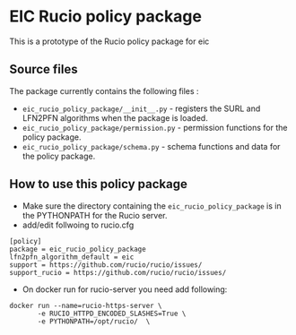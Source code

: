 # EIC Rucio policy package

This is a prototype of the Rucio policy package for eic



## Source files

The package currently contains the following files :
* `eic_rucio_policy_package/__init__.py` - registers the SURL and LFN2PFN algorithms when the package is loaded.
* `eic_rucio_policy_package/permission.py` - permission functions for the policy package.
* `eic_rucio_policy_package/schema.py` - schema functions and data for the policy package.

## How to use this policy package

*  Make sure the directory containing the `eic_rucio_policy_package` is in the PYTHONPATH for the Rucio server.
* add/edit follwoing to rucio.cfg
```
[policy]
package = eic_rucio_policy_package
lfn2pfn_algorithm_default = eic
support = https://github.com/rucio/rucio/issues/
support_rucio = https://github.com/rucio/rucio/issues/
```
* On docker run for rucio-server you need add following:

```
docker run --name=rucio-https-server \
       -e RUCIO_HTTPD_ENCODED_SLASHES=True \
       -e PYTHONPATH=/opt/rucio/  \
```
